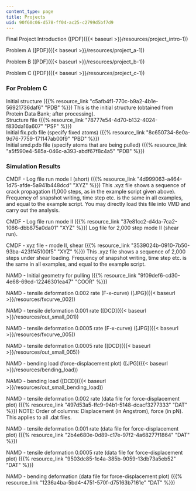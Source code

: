 ```yaml
---
content_type: page
title: Projects
uid: 90f60c06-d578-ff04-ac25-c2799d5bf7d9
---
```


Final Project Introduction ([PDF]({{< baseurl >}}/resources/project_intro-1))

Problem A ([PDF]({{< baseurl >}}/resources/project_a-1))

Problem B ([PDF]({{< baseurl >}}/resources/project_b-1))

Problem C ([PDF]({{< baseurl >}}/resources/project_c-1))

### For Problem C

Initial structure ({{% resource_link "c5afb4f1-770c-b9a2-4b1e-56921736daf6" "PDB" %}}) This is the initial structure (obtained from Protein Data Bank; after processing).  
Structure file ({{% resource_link "78777e54-4d70-b132-4024-f830da16a607" "PSF" %}})  
Initial fix.pdb file (specify fixed atoms) ({{% resource_link "8c650734-8e0a-9d76-7759-171147ab00f9" "PBD" %}})  
Initial smd.pdb file (specify atoms that are being pulled) ({{% resource_link "a5f590e4-585a-046c-a393-abdf67f8c4a5" "PDB" %}})

### Simulation Results

CMDF - Log file run mode I (short) ({{% resource_link "4d999063-a464-1d75-afde-5a941b448dcd" "XYZ" %}}) This .xyz file shows a sequence of crack propagation (1,000 steps, as in the example script given above). Frequency of snapshot writing, time step etc. is the same in all examples, and equal to the example script. You may directly load this file into VMD and carry out the analysis.

CMDF - Log file run mode II ({{% resource_link "37e81cc2-d4da-7ca2-1086-dbb875a0da01" "XYZ" %}}) Log file for 2,000 step mode II (shear run).

CMDF - xyz file - mode II, shear ({{% resource_link "3539024b-0910-7b50-93ba-423ff45100f5" "XYZ" %}}) This .xyz file shows a sequence of 2,000 steps under shear loading. Frequency of snapshot writing, time step etc. is the same in all examples, and equal to the example script.

NAMD - Initial geometry for pulling ({{% resource_link "9f09def6-cd30-4e68-69cd-12246301ea47" "COOR" %}})

NAMD - tensile deformation 0.002 rate (F-x-curve) ([JPG]({{< baseurl >}}/resources/fxcurve_002))

NAMD - tensile deformation 0.001 rate ([DCD]({{< baseurl >}}/resources/out_small_001))

NAMD - tensile deformation 0.0005 rate (F-x-curve) ([JPG]({{< baseurl >}}/resources/fxcurve_005))

NAMD - tensile deformation 0.0005 rate ([DCD]({{< baseurl >}}/resources/out_small_005))

NAMD - bending load (force-displacement plot) ([JPG]({{< baseurl >}}/resources/bending_load))

NAMD - bending load ([DCD]({{< baseurl >}}/resources/out_small_bending_load))

NAMD - tensile deformation 0.002 rate (data file for force-displacement plot) ({{% resource_link "497d53a5-ffc9-94b1-5148-dcacf3277333" "DAT" %}}) NOTE: Order of columns: Displacement (in Angstrom), force (in pN). This applies to all .dat files.

NAMD - tensile deformation 0.001 rate (data file for force-displacement plot) ({{% resource_link "2b4e680e-0d89-c17e-97f2-4a68277f1864" "DAT" %}})

NAMD - tensile deformation 0.0005 rate (data file for force-displacement plot) ({{% resource_link "9503dc85-1c4a-385b-9059-13db73a5eb52" "DAT" %}})

NAMD - bending deformation (data file for force-displacement plot) ({{% resource_link "1236a4ba-5bd4-4751-570f-d75163b7161e" "DAT" %}})